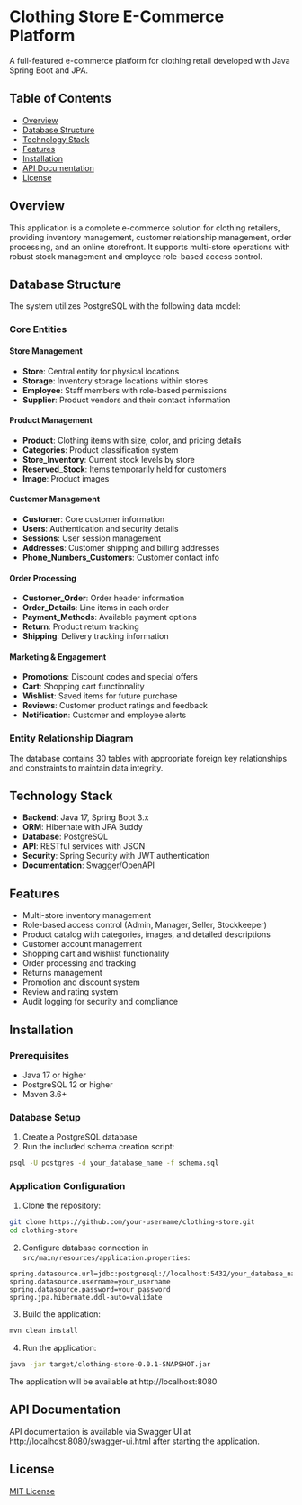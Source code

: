 # Clothing Store E-Commerce Platform

A full-featured e-commerce platform for clothing retail developed with Java Spring Boot and JPA.

## Table of Contents
- [Overview](#overview)
- [Database Structure](#database-structure)
- [Technology Stack](#technology-stack)
- [Features](#features)
- [Installation](#installation)
- [API Documentation](#api-documentation)
- [License](#license)

## Overview

This application is a complete e-commerce solution for clothing retailers, providing inventory management, customer relationship management, order processing, and an online storefront. It supports multi-store operations with robust stock management and employee role-based access control.

## Database Structure

The system utilizes PostgreSQL with the following data model:

### Core Entities

#### Store Management
- **Store**: Central entity for physical locations
- **Storage**: Inventory storage locations within stores
- **Employee**: Staff members with role-based permissions
- **Supplier**: Product vendors and their contact information

#### Product Management
- **Product**: Clothing items with size, color, and pricing details
- **Categories**: Product classification system
- **Store_Inventory**: Current stock levels by store
- **Reserved_Stock**: Items temporarily held for customers
- **Image**: Product images

#### Customer Management
- **Customer**: Core customer information
- **Users**: Authentication and security details
- **Sessions**: User session management
- **Addresses**: Customer shipping and billing addresses
- **Phone_Numbers_Customers**: Customer contact info

#### Order Processing
- **Customer_Order**: Order header information
- **Order_Details**: Line items in each order
- **Payment_Methods**: Available payment options
- **Return**: Product return tracking
- **Shipping**: Delivery tracking information

#### Marketing & Engagement
- **Promotions**: Discount codes and special offers
- **Cart**: Shopping cart functionality
- **Wishlist**: Saved items for future purchase
- **Reviews**: Customer product ratings and feedback
- **Notification**: Customer and employee alerts

### Entity Relationship Diagram

The database contains 30 tables with appropriate foreign key relationships and constraints to maintain data integrity.

## Technology Stack

- **Backend**: Java 17, Spring Boot 3.x
- **ORM**: Hibernate with JPA Buddy
- **Database**: PostgreSQL
- **API**: RESTful services with JSON
- **Security**: Spring Security with JWT authentication
- **Documentation**: Swagger/OpenAPI

## Features

- Multi-store inventory management
- Role-based access control (Admin, Manager, Seller, Stockkeeper)
- Product catalog with categories, images, and detailed descriptions
- Customer account management
- Shopping cart and wishlist functionality
- Order processing and tracking
- Returns management
- Promotion and discount system
- Review and rating system
- Audit logging for security and compliance

## Installation

### Prerequisites
- Java 17 or higher
- PostgreSQL 12 or higher
- Maven 3.6+

### Database Setup
1. Create a PostgreSQL database
2. Run the included schema creation script:

```bash
psql -U postgres -d your_database_name -f schema.sql
```

### Application Configuration
1. Clone the repository:
```bash
git clone https://github.com/your-username/clothing-store.git
cd clothing-store
```

2. Configure database connection in `src/main/resources/application.properties`:
```properties
spring.datasource.url=jdbc:postgresql://localhost:5432/your_database_name
spring.datasource.username=your_username
spring.datasource.password=your_password
spring.jpa.hibernate.ddl-auto=validate
```

3. Build the application:
```bash
mvn clean install
```

4. Run the application:
```bash
java -jar target/clothing-store-0.0.1-SNAPSHOT.jar
```

The application will be available at http://localhost:8080

## API Documentation

API documentation is available via Swagger UI at http://localhost:8080/swagger-ui.html after starting the application.

## License

[MIT License](LICENSE)
